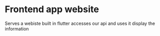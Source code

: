 # Frontend app website

Serves a webiste built in flutter accesses our api and uses it display the information